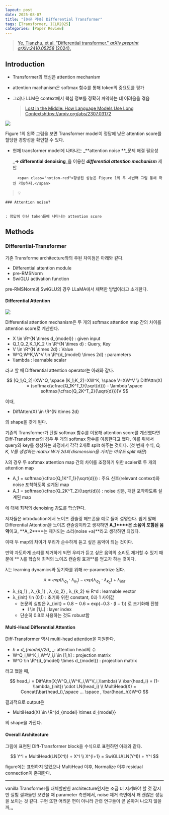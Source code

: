 ```yaml
---
layout: post
date: 2025-08-07
title: "[논문 리뷰] Differential Transformer"
tags: [Transformer, ICLR2025]
categories: [Paper Review]
---
```


> [Ye, Tianzhu, et al. "Differential transformer." ](https://arxiv.org/abs/2410.05258)[_arXiv preprint arXiv:2410.05258_](https://arxiv.org/abs/2410.05258)[ (2024).](https://arxiv.org/abs/2410.05258)



## Introduction

- Transformer의 핵심은 attention mechanism
- attention machanism은 softmax 함수를 통해 token의 중요도를 평가
- 그러나 LLM은 context에서 핵심 정보를 정확히 파악하는 데 어려움을 겪음

	> [Lost in the Middle: How Language Models Use Long Contextshttps://arxiv.org/abs/2307.03172](https://arxiv.org/abs/2307.03172)


![](https://prod-files-secure.s3.us-west-2.amazonaws.com/542b861c-36a8-4051-84e5-8804b6728dba/9083ea56-691a-4752-ae26-47f403431ac8/image.png?X-Amz-Algorithm=AWS4-HMAC-SHA256&X-Amz-Content-Sha256=UNSIGNED-PAYLOAD&X-Amz-Credential=ASIAZI2LB4665RPLGMLV%2F20251007%2Fus-west-2%2Fs3%2Faws4_request&X-Amz-Date=20251007T060100Z&X-Amz-Expires=3600&X-Amz-Security-Token=IQoJb3JpZ2luX2VjEAYaCXVzLXdlc3QtMiJIMEYCIQC8RH38wAjCcL6kTb7zyOTNlohzHy6XIdzHGuPsJzjLeAIhAIq7y2KjQPg3ueuqVj7BNw0rAzlCQtksuutq%2BnVIbyYGKogECJ%2F%2F%2F%2F%2F%2F%2F%2F%2F%2F%2FwEQABoMNjM3NDIzMTgzODA1Igy8eElulMR91iiybdgq3AOEDkAyZ2%2Fzje6k5CjRWEFYp0YGbMyyK4C7nVpwbJjaXWJ1RNP1RivbZVzcLcUGFeDGWplNStGjW5r17bDTGh7m2uKWxmQzun9EqGgAre2OZhEliPGFHgz5xaQVp8H0ldTCtrDuRJMuw3MruOT%2B2LcetbFytmmzVTvcVgMGYNRx6ITlCUNnq7Ao%2F%2FjmYY7IBImISur4dIdzUr1NCB7kMWh%2B5sJSei6dUt53AmFioXk6CCm%2F2pcsjI1QvHt3CYYUasAjgrpiYzFDB9ZrXinJuC%2Fi7M88Oahf2%2Bpy4pLBcJhAE30Iyn5A80qPTKxjWw1wZbc1OgkCuN456Bibsifh5D2KmCNChPhsK8XPd1i2zgr%2BVFOOR97CgXjDOYfu%2B32HEvI5vrtH2V%2B56LNq%2B%2BnBygO8%2F45r9J6yHC0Skn2m5CVV9Cf9GYh01naG3ZgA9MM756lfksOYq9DHRVJV77BZGvuwlsUqM0KpODJT4qrGx9qk0zzv6yk9dLazWKeOITDqD4HMdMoPrAXeNXelA1NOI%2FNfJm5mfSYFE0RAPPt4KbE97SFxPJb%2FktQhiLD03w3zYuFPGleX3CkqTVlqQYHFciXOo1UifPV%2BtVuPrH9hcs%2FHOZY47v4RhzHw8gEd0TDJ05LHBjqkAYK%2B%2FNwzvb0BPrTdvD%2Fi71aAZZ%2BE8us8Y7KSs1GhKNCj78hk1eOFlmTURkVIKne6tmgUV06Zi2svQR0ojkaP2ud8%2FXcVf37Y%2F3YTPoYlfKY%2FIEQ%2BPECR%2B4X9gCXqyhTDQvxSJvgJpuZFn43c8dNYYGuFA3Vx29Vo1hvGC4C%2Bhe5F1kH9GqC7Y2Q8K8bSHNdoRIg3RWGs%2F1S6Kw68iUTkM5UWUmCe&X-Amz-Signature=84f98ce00812ee0124fa655e69ddbdd18866c679d48058908c4c8ab461ca79a7&X-Amz-SignedHeaders=host&x-amz-checksum-mode=ENABLED&x-id=GetObject)


Figure 1의 왼쪽 그림을 보면 Transformer model이 정답에 낮은 attention score를 할당한 경향성을 확인할 수 있다.

- 현재 transformer model에 나타나는 _**attention noise **_문제 해결 필요성

	_**→ differential denoising**_을 이용한 _**differential attention mechanism**_ 제안


		<span class="notion-red">향상된 성능은 Figure 1의 두 세번째 그림 통해 확인 가능하다.</span>


> 💡 


	### Attention noise?


	: 정답이 아닌 token들에 나타나는 attention score



## Methods



### Differential-Transformer


기존 Transforme architecture와의 주된 차이점은 아래와 같다.

- Differential attention module
- pre-RMSNorm
- SwiGLU activation function

pre-RMSNorm과 SwiGLU의 경우 LLaMA에서 채택한 방법이라고 소개한다.



#### Differential Attention


![](https://prod-files-secure.s3.us-west-2.amazonaws.com/542b861c-36a8-4051-84e5-8804b6728dba/116d70b2-1963-4810-9167-f4c7d8a06e8f/image.png?X-Amz-Algorithm=AWS4-HMAC-SHA256&X-Amz-Content-Sha256=UNSIGNED-PAYLOAD&X-Amz-Credential=ASIAZI2LB4665RPLGMLV%2F20251007%2Fus-west-2%2Fs3%2Faws4_request&X-Amz-Date=20251007T060100Z&X-Amz-Expires=3600&X-Amz-Security-Token=IQoJb3JpZ2luX2VjEAYaCXVzLXdlc3QtMiJIMEYCIQC8RH38wAjCcL6kTb7zyOTNlohzHy6XIdzHGuPsJzjLeAIhAIq7y2KjQPg3ueuqVj7BNw0rAzlCQtksuutq%2BnVIbyYGKogECJ%2F%2F%2F%2F%2F%2F%2F%2F%2F%2F%2FwEQABoMNjM3NDIzMTgzODA1Igy8eElulMR91iiybdgq3AOEDkAyZ2%2Fzje6k5CjRWEFYp0YGbMyyK4C7nVpwbJjaXWJ1RNP1RivbZVzcLcUGFeDGWplNStGjW5r17bDTGh7m2uKWxmQzun9EqGgAre2OZhEliPGFHgz5xaQVp8H0ldTCtrDuRJMuw3MruOT%2B2LcetbFytmmzVTvcVgMGYNRx6ITlCUNnq7Ao%2F%2FjmYY7IBImISur4dIdzUr1NCB7kMWh%2B5sJSei6dUt53AmFioXk6CCm%2F2pcsjI1QvHt3CYYUasAjgrpiYzFDB9ZrXinJuC%2Fi7M88Oahf2%2Bpy4pLBcJhAE30Iyn5A80qPTKxjWw1wZbc1OgkCuN456Bibsifh5D2KmCNChPhsK8XPd1i2zgr%2BVFOOR97CgXjDOYfu%2B32HEvI5vrtH2V%2B56LNq%2B%2BnBygO8%2F45r9J6yHC0Skn2m5CVV9Cf9GYh01naG3ZgA9MM756lfksOYq9DHRVJV77BZGvuwlsUqM0KpODJT4qrGx9qk0zzv6yk9dLazWKeOITDqD4HMdMoPrAXeNXelA1NOI%2FNfJm5mfSYFE0RAPPt4KbE97SFxPJb%2FktQhiLD03w3zYuFPGleX3CkqTVlqQYHFciXOo1UifPV%2BtVuPrH9hcs%2FHOZY47v4RhzHw8gEd0TDJ05LHBjqkAYK%2B%2FNwzvb0BPrTdvD%2Fi71aAZZ%2BE8us8Y7KSs1GhKNCj78hk1eOFlmTURkVIKne6tmgUV06Zi2svQR0ojkaP2ud8%2FXcVf37Y%2F3YTPoYlfKY%2FIEQ%2BPECR%2B4X9gCXqyhTDQvxSJvgJpuZFn43c8dNYYGuFA3Vx29Vo1hvGC4C%2Bhe5F1kH9GqC7Y2Q8K8bSHNdoRIg3RWGs%2F1S6Kw68iUTkM5UWUmCe&X-Amz-Signature=73c6eaa5ee53d0ad00fab593e13d655c0cb911b115d776301570f687df590d2a&X-Amz-SignedHeaders=host&x-amz-checksum-mode=ENABLED&x-id=GetObject)


Differential attention mechanism은 두 개의 softmax attention map 간의 차이를 attention score로 계산한다.

- X \in \R^{N \times d\_{model}} : given input
- Q\_1,Q\_2,K\_1,K\_2 \in \R^{N \times d} : Query, Key
- V \in \R^{N \times 2d} : Value
- W^Q,W^K,W^V \in \R^{d\_{model} \times 2d} : parameters
- \lambda : learnable scalar

라고 할 때 Differential attention operator는 아래와 같다.


$$
[Q_1;Q_2]=XW^Q, \space [K_1;K_2]=XW^K, \space V=XW^V \\
DiffAttn(X) = (softmax(\cfrac{Q_1K^T_1}{\sqrt{d}}) - \lambda \space softmax(\cfrac{Q_2K^T_2}{\sqrt{d}}))V
$$


이때,

- DiffAtten(X) \in \R^{N \times 2d}

의 shape을 갖게 된다.


기존의 Transformer가 단일 softmax 함수를 이용해 attention score를 계산했다면 Diff-Transformer의 경우 두 개의 softmax 함수를 이용한다고 했다. 이를 위해서 query와 key를 생성하는 과정에서 각각 2개로 split 해주는 것이다. <span class="notion-red">(첫 번째 수식, </span><span class="notion-red">_Q, K, V를 생성하는 matrix W가 2d의 dismension을 가지는 이유도 split 때문_</span><span class="notion-red">)</span>


 λ의 경우 두 softmax attention map 간의 차이를 조정하기 위한 scaler로 두 개의 attention map

- A\_1 = softmax(\cfrac{Q\_1K^T\_1}{\sqrt{d}}) : 주요 신호(relevant context)와 noise 포착하도록 설계된 map
- A\_1 = softmax(\cfrac{Q\_2K^T\_2}{\sqrt{d}}) : noise 성분, 패턴 포착하도록 설계된 map 

에 대해 최적의 denoising 강도를 학습한다.


저자들은 introduction에서 노이즈 캔슬링 헤드폰을 예로 들어 설명한다. 쉽게 말해 Differential Attention을 노이즈 캔슬링이라고 생각하면 **A\_1****은 소음이 포함된 음악**이고, **A\_2****는 제거되는 소리(noise +a)**라고 생각하면 되겠다. 


이때 두 map의 차이가 우리가 순수하게 듣고 싶은 음악이 되는 것이다. 


만약 과도하게 소리를 제거하게 되면 우리가 듣고 싶은 음악의 소리도 제거할 수 있기 때문에 ** λ를 학습해 최적의 노이즈 캔슬링 효과**를 얻고자 하는 것이다.


λ는 learning dynamics와 동기화를 위해 re-parametrize 된다.


$$
\lambda = exp(\lambda_{q_1} \cdot \lambda_{k_1}) - exp(\lambda_{q_2} \cdot \lambda_{k_2}) + \lambda_{init}
$$

- λ\_{q\_1} , λ\_{k\_1} , λ\_{q\_2} , λ\_{k\_2} ∈ R^d : learnable vector
- λ\_{init} \in (0,1) : 초기화 위한 constant, 0과 1 사이값
	- 논문의 실험은 λ\_{init} = 0.8 − 0.6 × exp(−0.3 · (l − 1)) 로 초기화해 진행
		- l \in [1,L] : layer index
	- 단순히 0.8로 사용하는 것도 robust함


#### **Multi-Head Differential Attention**


Diff-Transformer 역시 multi-head attention을 지원한다.

- _h = d\_{model}/2d__ _: attention head의 수
- W^Q\_i,W^K\_i,W^V\_i,i \in [1,h] : projection matrix
- W^O \in \R^{d\_{model} \times d\_{model}} : projection matrix

라고 했을 때,


$$
head_i = DiffAttn(X;W^Q_i,W^K_i,W^V_i,\lambda) \\
\bar{head_i} = (1-\lambda_{init}) \cdot LN(head_i) \\
MultiHead(X) = Concat(\bar{head_i},\space ... \space , \bar{head_h})W^O
$$


결과적으로 output은

- MultiHead(X) \in \R^{d\_{model} \times d\_{model}}

의 shape을 가진다.



#### Overall Architecture


그림에 표현된 Diff-Transformer block을 수식으로 표현하면 아래와 같다.


$$
Y^l = MultiHead(LN(X^l)) + X^l \\
X^{l+1} = SwiGLU(LN(Y^l)) + Y^l
$$


figure에는 표현하지 않았으나 MultiHead 이후, Normalize 이후 residual connection이 존재한다.


---


vanilla Transformer를 대체할만한 architecture인지는 조금 더 지켜봐야 할 것 같지만 실험 결과들만 보았을 때 parameter 측면에서, noise 제거 측면에서 꽤 괜찮은 성능을 보이는 것 같다. 구현 또한 어려운 편이 아니라 관련 연구들이 곧 쏟아져 나오지 않을까,,,

